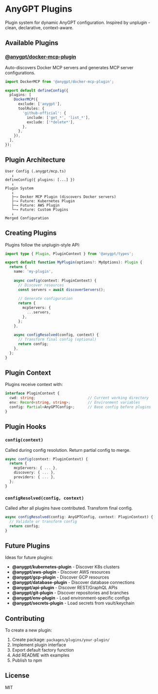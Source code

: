 # AnyGPT Plugins

Plugin system for dynamic AnyGPT configuration. Inspired by unplugin - clean, declarative, context-aware.

## Available Plugins

### [@anygpt/docker-mcp-plugin](./docker-mcp)

Auto-discovers Docker MCP servers and generates MCP server configurations.

```typescript
import DockerMCP from '@anygpt/docker-mcp-plugin';

export default defineConfig({
  plugins: [
    DockerMCP({
      exclude: ['anygpt'],
      toolRules: {
        'github-official': {
          include: ['get_*', 'list_*'],
          exclude: ['*delete*'],
        },
      },
    }),
  ],
});
```

## Plugin Architecture

```
User Config (.anygpt/mcp.ts)
   ↓
defineConfig({ plugins: [...] })
   ↓
Plugin System
   ↓
   ├─→ Docker MCP Plugin (discovers Docker servers)
   ├─→ Future: Kubernetes Plugin
   ├─→ Future: AWS Plugin
   └─→ Future: Custom Plugins
   ↓
Merged Configuration
```

## Creating Plugins

Plugins follow the unplugin-style API:

```typescript
import type { Plugin, PluginContext } from '@anygpt/types';

export default function MyPlugin(options?: MyOptions): Plugin {
  return {
    name: 'my-plugin',
    
    async config(context: PluginContext) {
      // Discover resources
      const servers = await discoverServers();
      
      // Generate configuration
      return {
        mcpServers: {
          ...servers,
        },
      };
    },
    
    async configResolved(config, context) {
      // Transform final config (optional)
      return config;
    },
  };
}
```

## Plugin Context

Plugins receive context with:

```typescript
interface PluginContext {
  cwd: string;                        // Current working directory
  env: Record<string, string>;        // Environment variables
  config: Partial<AnyGPTConfig>;      // Base config before plugins
}
```

## Plugin Hooks

### `config(context)`

Called during config resolution. Return partial config to merge.

```typescript
async config(context: PluginContext) {
  return {
    mcpServers: { ... },
    discovery: { ... },
    providers: { ... },
  };
}
```

### `configResolved(config, context)`

Called after all plugins have contributed. Transform final config.

```typescript
async configResolved(config: AnyGPTConfig, context: PluginContext) {
  // Validate or transform config
  return config;
}
```

## Future Plugins

Ideas for future plugins:

- **@anygpt/kubernetes-plugin** - Discover K8s clusters
- **@anygpt/aws-plugin** - Discover AWS resources
- **@anygpt/gcp-plugin** - Discover GCP resources
- **@anygpt/database-plugin** - Discover database connections
- **@anygpt/api-plugin** - Discover REST/GraphQL APIs
- **@anygpt/git-plugin** - Discover repositories and branches
- **@anygpt/env-plugin** - Load environment-specific configs
- **@anygpt/secrets-plugin** - Load secrets from vault/keychain

## Contributing

To create a new plugin:

1. Create package: `packages/plugins/your-plugin/`
2. Implement plugin interface
3. Export default factory function
4. Add README with examples
5. Publish to npm

## License

MIT
